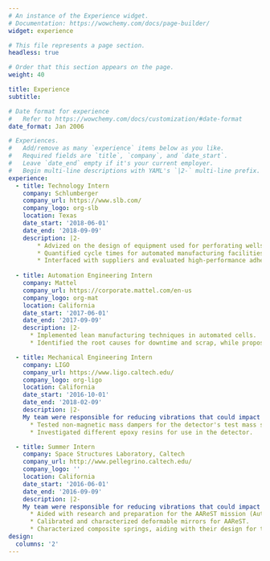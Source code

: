 ```yaml
---
# An instance of the Experience widget.
# Documentation: https://wowchemy.com/docs/page-builder/
widget: experience

# This file represents a page section.
headless: true

# Order that this section appears on the page.
weight: 40

title: Experience
subtitle:

# Date format for experience
#   Refer to https://wowchemy.com/docs/customization/#date-format
date_format: Jan 2006

# Experiences.
#   Add/remove as many `experience` items below as you like.
#   Required fields are `title`, `company`, and `date_start`.
#   Leave `date_end` empty if it's your current employer.
#   Begin multi-line descriptions with YAML's `|2-` multi-line prefix.
experience:
  - title: Technology Intern
    company: Schlumberger
    company_url: https://www.slb.com/
    company_logo: org-slb
    location: Texas
    date_start: '2018-06-01'
    date_end: '2018-09-09'
    description: |2-
        * Advized on the design of equipment used for perforating wells.
        * Quantified cycle times for automated manufacturing facilities.
        * Interfaced with suppliers and evaluated high-performance adhesives.
        
  - title: Automation Engineering Intern
    company: Mattel
    company_url: https://corporate.mattel.com/en-us
    company_logo: org-mat
    location: California
    date_start: '2017-06-01'
    date_end: '2017-09-09'
    description: |2-
      * Implemented lean manufacturing techniques in automated cells.
      * Identified the root causes for downtime and scrap, while proposing solutions.

  - title: Mechanical Engineering Intern
    company: LIGO
    company_url: https://www.ligo.caltech.edu/
    company_logo: org-ligo
    location: California
    date_start: '2016-10-01'
    date_end: '2018-02-09'
    description: |2-
    My team were responsible for reducing vibrations that could impact LIGO's ability to detect gravitational waves. As part of this role, I:
      * Tested non-magnetic mass dampers for the detector's test mass support structure.
      * Investigated different epoxy resins for use in the detector.

  - title: Summer Intern
    company: Space Structures Laboratory, Caltech
    company_url: http://www.pellegrino.caltech.edu/
    company_logo: ''
    location: California
    date_start: '2016-06-01'
    date_end: '2016-09-09'
    description: |2-
    My team were responsible for reducing vibrations that could impact LIGO's ability to detect gravitational waves. As part of this role, I:
      * Aided with research and preparation for the AAReST mission (Autonomous Assembly of a Reconfigurable Space Telescope).
      * Calibrated and characterized deformable mirrors for AAReST.
      * Characterized composite springs, aiding with their design for the SSPI (Space Solar Power Initiative).
design:
  columns: '2'
---
```

